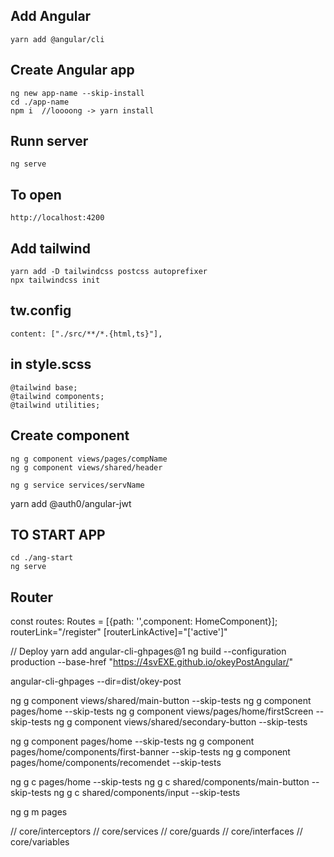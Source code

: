 ## Add Angular
    yarn add @angular/cli
## Create Angular app 
    ng new app-name --skip-install
    cd ./app-name
    npm i  //loooong -> yarn install
## Runn server
    ng serve
## To open
    http://localhost:4200
## Add tailwind
    yarn add -D tailwindcss postcss autoprefixer
    npx tailwindcss init
   ## tw.config
	content: ["./src/**/*.{html,ts}"],
   ## in style.scss
	@tailwind base;
	@tailwind components;
	@tailwind utilities;

## Create component
    ng g component views/pages/compName
    ng g component views/shared/header
	
	ng g service services/servName

  yarn add @auth0/angular-jwt
    
## TO START APP
    cd ./ang-start
    ng serve

## Router
const routes: Routes = [{path: '',component: HomeComponent}];
<router-outlet></router-outlet>
routerLink="/register" 
[routerLinkActive]="['active']"

// Deploy
yarn add angular-cli-ghpages@1
ng build --configuration production --base-href "https://4svEXE.github.io/okeyPostAngular/"

angular-cli-ghpages --dir=dist/okey-post


ng g component views/shared/main-button --skip-tests
ng g component pages/home --skip-tests
ng g component views/pages/home/firstScreen --skip-tests
ng g component views/shared/secondary-button --skip-tests

ng g component pages/home --skip-tests
ng g component pages/home/components/first-banner --skip-tests
ng g component pages/home/components/recomendet --skip-tests

ng g c pages/home --skip-tests
ng g c shared/components/main-button --skip-tests
ng g c shared/components/input --skip-tests

ng g m pages




//  core/interceptors
//  core/services
//  core/guards
//  core/interfaces
//  core/variables

